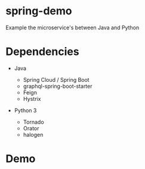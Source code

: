# spring-demo

Example the microservice's between Java and Python

# Dependencies

* Java
    * Spring Cloud / Spring Boot
    * graphql-spring-boot-starter
    * Feign
    * Hystrix

* Python 3
    * Tornado
    * Orator
    * halogen

# Demo

